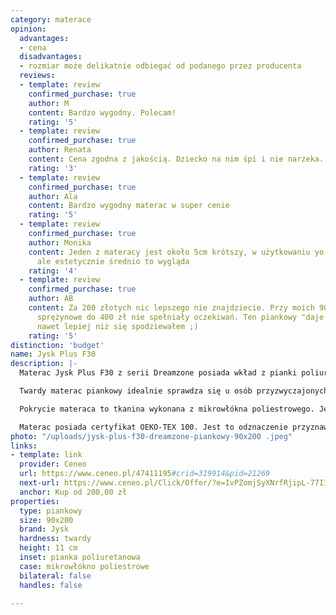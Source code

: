 ```yaml
---
category: materace
opinion:
  advantages:
  - cena
  disadvantages:
  - rozmiar może delikatnie odbiegać od podanego przez producenta
  reviews:
  - template: review
    confirmed_purchase: true
    author: M
    content: Bardzo wygodny. Polecam!
    rating: '5'
  - template: review
    confirmed_purchase: true
    author: Renata
    content: Cena zgodna z jakością. Dziecko na nim śpi i nie narzeka. Polecam
    rating: '3'
  - template: review
    confirmed_purchase: true
    author: Ala
    content: Bardzo wygodny materac w super cenie
    rating: '5'
  - template: review
    confirmed_purchase: true
    author: Monika
    content: Jeden z materacy jest około 5cm krótszy, w użytkowaniu yo nie przeszkadza,
      ale estetycznie średnio to wygląda
    rating: '4'
  - template: review
    confirmed_purchase: true
    author: AB
    content: Za 200 złotych nic lepszego nie znajdziecie. Przy moich 90+ kg materace
      sprężynowe do 400 zł nie spełniały oczekiwań. Ten piankowy "daje radę". Jest
      nawet lepiej niż się spodziewałem ;)
    rating: '5'
distinction: 'budget'
name: Jysk Plus F30
description: |-
  Materac Jysk Plus F30 z serii Dreamzone posiada wkład z pianki poliuretanowej. Jest to solidny produkt o dość twardej powierzchni. Zapewnia ona dobre podparcie, jednocześnie dopasowując się kształtem do ciała. Wierzchnia warstwa została specjalnie wyprofilowana, tak, aby zapewnić odpowiednią wentylację ciała podczas snu. Jest to dobre rozwiązanie dla użytkowników, które lubią spać na chłodnych powierzchniach.

  Twardy materac piankowy idealnie sprawdza się u osób przyzwyczajonych do miękkiego posłania. Nie ma w tym przypadku większych ograniczeń co do wagi użytkownika. Produkt ma idealne wymiary dla pojedynczego użytkownika - szerokość zapewnia pełną swobodę ruchów. Producent oferuje także modele tego typu w innych rozmiarach.

  Pokrycie materaca to tkanina wykonana z mikrowłókna poliestrowego. Jest to materiał odporny na wilgoć, co stanowi ochronę dla piankowego wypełnienia. Dzięki temu w przypadku rozlania napoju na powierzchnię nie ma obaw, że spowoduje to odkształcenia pianki. Poliester jest bardzo łatwy w czyszczeniu - w tym celu wystarczy go przetrzeć miękką, zwilżoną szmatką. Poszycie nie zostało przystosowane do zdejmowania, dlatego nie nadaje się ono do prania w pralce.

  Materac posiada certyfikat OEKO-TEX 100. Jest to odznaczenie przyznawane przez międzynarodowe stowarzyszenie ekspertów OEKO-TEX®. Dzięki temu można mieć pewność, że produkt został przetestowany pod względem bezpieczeństwa. To gwarancja, że materiały nie zawierają szkodliwych dla zdrowia substancji. Może być to idealna propozycja dla osób, które mają problemy z reakcjami alergicznymi.
photo: "/uploads/jysk-plus-f30-dreamzone-piankowy-90x200 .jpeg"
links:
- template: link
  provider: Ceneo
  url: https://www.ceneo.pl/47411195#crid=319914&pid=21269
  next-url: https://www.ceneo.pl/Click/Offer/?e=IvPZomjSyXNrfRjipL-77I1C0IAYDDoZP8i9MWR2c8wLLoZhXHBwVWum9IBVBanKs_xtVqCS8OZhXCbX_o124oHCZeoZrkXTeo0uoY4bZsaSFmv947QXUAgjDvsyEwbrvZpadS0HDRy57zVZLWviLvTFffIl57KRLujkMR_dx_jS88PQmvwKoqVQTMJZBQ3dpVBMwlkFDd3Ufz4CkTh1vD5oRsey6YAXpVBMwlkFDd2lUEzCWQUN3Y0y61HJoyTdDqJNC5Rrue9wPZEAStiqtuEiJ5RVMZngulRzKHbeItEAMX4ddeQLug_Xn0hLgClRe8BoYjb7xWvSU4q7yBbzdw==&a=2&rc=notset
  anchor: Kup od 200,00 zł
properties:
  type: piankowy
  size: 90x200
  brand: Jysk
  hardness: twardy
  height: 11 cm
  inset: pianka poliuretanowa
  case: mikrowłókno poliestrowe
  bilateral: false
  handles: false

---
```

